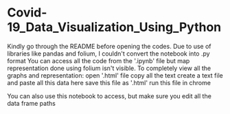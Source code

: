 # Covid-19_Data_Visualization_Using_Python
Kindly go through the README before opening the codes.
Due to use of libraries like pandas and folium, I couldn't convert the notebook into .py format
You can access all the code from the '.ipynb' file but map representation done using folium isn't visible.
To completely view all the graphs and representation:
open '.html' file
copy all the text
create a text file and paste all this data here
save this file as '.html'
run this file in chrome

You can also use this notebook to access, but make sure you edit all the data frame paths
